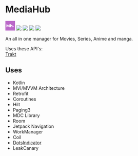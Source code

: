 # MediaHub 
<p align="left">
     <img src="https://raw.githubusercontent.com/Sharkaboi/MediaHub/master/app/src/main/ic_launcher-playstore.png"  width="30" height="30"/>
    <a href="https://github.com/Sharkaboi/MediaHub/actions?query=workflow%3A%22Gradle+Build%22" alt="Gradle Build">
        <img src="https://github.com/Sharkaboi/MediaHub/workflows/Gradle%20Build/badge.svg?branch=master" /></a>
    <a href="https://github.com/JetBrains/kotlin/releases/tag/v1.4.0" alt="Kotlin">
        <img src="https://img.shields.io/badge/Kotlin-1.4.0-blue" /></a>
    <a href="https://github.com/Sharkaboi/MediaHub/blob/master/LICENSE" alt="License">
        <img src="https://img.shields.io/badge/License-MIT-orange" /></a>
    <a href="https://github.com/sharkaboi/mediahub/graphs/contributors" alt="Contributors">
        <img src="https://img.shields.io/github/contributors/sharkaboi/mediahub" /></a>
</p>

An all in one manager for Movies, Series, Anime and manga.

Uses these API's:  
[Trakt](https://github.com/trakt/api-help)

## Uses
* Kotlin
* MVI/MVVM Architecture
* Retrofit
* Coroutines
* Hilt
* Paging3
* MDC Library
* Room
* Jetpack Navigation
* WorkManager
* Coil
* [DotsIndicator](https://github.com/tommybuonomo/dotsindicator)
* LeakCanary

